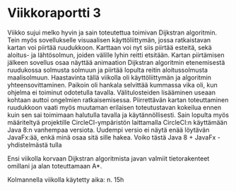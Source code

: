 # Viikkoraportti 3
Viikko sujui melko hyvin ja sain toteutettua toimivan Dijkstran algoritmin. Tein myös sovellukselle visuaalisen 
käyttöliittymän, jossa ratkaistavan kartan voi piirtää ruudukkoon. Karttaan voi nyt siis piirtää esteitä, sekä aloitus- ja lähtösolmun, joiden
välille lyhin reitti etsitään. Kartan piirtämisen jälkeen sovellus osaa näyttää animaation Dijkstran algoritmin etenemisestä ruudukossa
solmusta solmuun
ja piirtää lopulta reitin aloitussolmusta maalisolmuun. Haastavinta tällä viikolla oli käyttöliittymän ja algoritmin yhteensovittaminen.
Paikoin oli hankala selvittää kummassa vika oli, kun ohjelma ei toiminut odotetulla tavalla. Välitulosteiden lisääminen useaan
kohtaan auttoi ongelmien ratkaisemisessa. Piirrettävän kartan toteuttaminen ruudukkoon vaati myös muutaman erilaisen toteutustavan
kokeilua ennen kuin sen sai toimimaan halutulla tavalla ja käytännöllisesti. Sain lopulta myös määriteltyä projektille CircleCI-ympäristön
laittamalla CircleCI:n käyttämään Java 8:n vanhempaa versiota. Uudempi versio ei näytä enää löytävän JavaFx:ää, enkä minä osaa sitä sille hakea.
Voiko tästä Java 8 + JavaFx -yhdistelmästä tulla 

Ensi viikolla korvaan Dijkstran algoritmista javan valmiit tietorakenteet omillani ja alan toteuttamaan A*. 

Kolmannella viikolla käytetty aika: n. 15h
